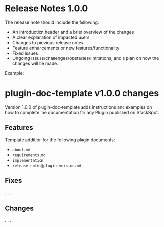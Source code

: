# Release Notes 1.0.0

The release note should include the following:

- An introduction header and a brief overview of the changes
- A clear explanation of impacted users
- Changes to previous release notes
- Feature enhancements or new features/functionality
- Fixed issues
- Ongoing issues/challenges/obstacles/limitations, and a plan on how the changes will be made.

Example:

# plugin-doc-template v1.0.0 changes

Version 1.0.0 of plugin-doc-template adds instructions and examples on how to complete the documentation for any Plugin published on StackSpot.

## Features

Template addition for the following plugin documents:

- `about.md`
- `requirements.md`
- `implementation`
- `release-notes@plugin-version.md`

## Fixes
.
.
.

## Changes
.
.
.
